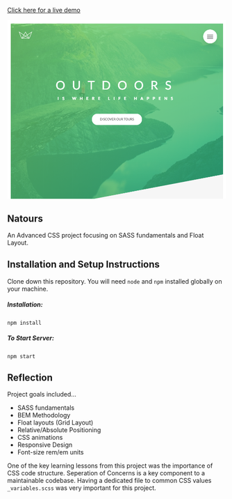 [Click here for a live demo](https://pedantic-panini-cf2960.netlify.app/)

<p align="center">
  <img src="./img/ss1.png" width="600"/>
</p>

## Natours
An Advanced CSS project focusing on SASS fundamentals and Float Layout.

## Installation and Setup Instructions
Clone down this repository. You will need `node` and `npm` installed globally on your machine.  
##### Installation:

`npm install`  

##### To Start Server:

`npm start`  

## Reflection
Project goals included... 

* SASS fundamentals
* BEM Methodology
* Float layouts (Grid Layout)
* Relative/Absolute Positioning
* CSS animations
* Responsive Design
* Font-size rem/em units

One of the key learning lessons from this project was the importance of CSS code structure. Seperation of Concerns is a key component to a maintainable codebase. Having a dedicated file to common CSS values `_variables.scss` was very important for this project.

